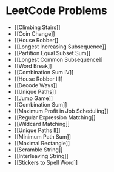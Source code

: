 # LeetCode Problems
- [[Climbing Stairs]]
- [[Coin Change]]
- [[House Robber]]
- [[Longest Increasing Subsequence]]
- [[Partition Equal Subset Sum]]
- [[Longest Common Subsequence]]
- [[Word Break]]
- [[Combination Sum IV]]
- [[House Robber II]]
- [[Decode Ways]]
- [[Unique Paths]]
- [[Jump Game]]
- [[Combination Sum]]
- [[Maximum Profit in Job Scheduling]]
- [[Regular Expression Matching]]
- [[Wildcard Matching]]
- [[Unique Paths II]]
- [[Minimum Path Sum]]
- [[Maximal Rectangle]]
- [[Scramble String]]
- [[Interleaving String]]
- [[Stickers to Spell Word]]